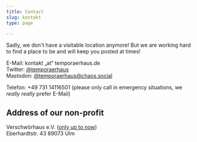 ```yaml
---
title: Contact
slug: kontakt
type: page

---
```


Sadly, we don't have a visitable location anymore! But we are working hard to find a place to be and will keep you posted at times!  

E-Mail: kontakt „at“ temporaerhaus.de  
Twitter: [@temporaerhaus][1]  
Mastodon: [@temporaerhaus@chaos.social][2]

Telefon: +49 731 14116501 (please only call in emergency situations, we _really really_ prefer E-Mail)

## Address of our non-profit

Verschwörhaus e.V. ([only up to now](/stellungnahme-und-ausblick-zum-urteil-im-markenrechtsstreit/))  
Eberhardtstr. 43
89073 Ulm

 [1]: https://twitter.com/temporaerhaus
 [2]: https://chaos.social/@temporaerhaus
